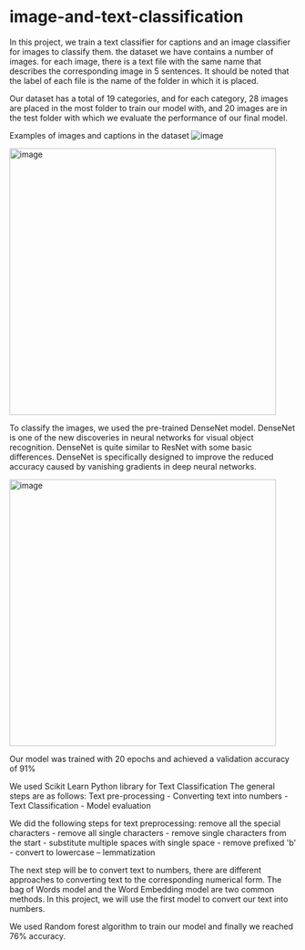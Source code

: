 # image-and-text-classification
In this project, we train a text classifier for captions and an image classifier for images to classify them.
the dataset we have contains a number of images. for each image, there is a text file with the same name that describes the corresponding image in 5 sentences.
It should be noted that the label of each file is the name of the folder in which it is placed.

Our dataset has a total of 19 categories, and for each category, 28 images are placed in the most folder to train our model with, and 20 images are in the test folder with which we evaluate the performance of our final model.

Examples of images and captions in the dataset
![image](https://user-images.githubusercontent.com/47056654/195458678-3d79dac4-5d3b-4db0-adbf-3db2ac6a4f97.png)

<img width="468" alt="image" src="https://user-images.githubusercontent.com/47056654/195458344-4d328b8e-ee57-4006-b9df-dfb8b53e3eba.png">

To classify the images, we used the pre-trained DenseNet model. DenseNet is one of the new discoveries in neural networks for visual object recognition. DenseNet is quite similar to ResNet with some basic differences.
DenseNet is specifically designed to improve the reduced accuracy caused by vanishing gradients in deep neural networks.

<img width="468" alt="image" src="https://user-images.githubusercontent.com/47056654/195458471-3da407c8-7564-4788-a1fd-ded119ac2e8e.png">

Our model was trained with 20 epochs and achieved a validation accuracy of 91%

We used Scikit Learn Python library for Text Classification
The general steps are as follows:
Text pre-processing - Converting text into numbers - Text Classification - Model evaluation

We did the following steps for text preprocessing: 
remove all the special characters - remove all single characters - remove single characters from the start - substitute multiple spaces with single space - remove prefixed 'b' - convert to lowercase – lemmatization

The next step will be to convert text to numbers, there are different approaches to converting text to the corresponding numerical form.
The bag of Words model and the Word Embedding model are two common methods. In this project, we will use the first model to convert our text into numbers.

We used Random forest algorithm to train our model and finally we reached 76% accuracy.


 
